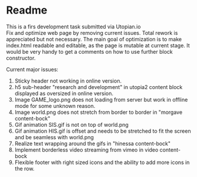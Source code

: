 # Readme

This is a firs development task submitted via Utopian.io  
Fix and optimize web page by removing current issues.
Total rework is appreciated but not necessary. The main goal of optimization is to make index.html readable and editable, as the page is mutable at current stage. It would be very handy to get a comments on how to use further block constructor.

Current major issues:

1. Sticky header not working in online version.  
2. h5 sub-header "research and development" in utopia2 content block displayed as oversized in online version.  
3. Image GAME_logo.png does not loading from server but work in offline mode for some unknown reason.  
4. Image world.png does not stretch from border to border in "morgave content-bock"  
5. Gif animation SIS.gif is not on top of world.png  
6. Gif animation HIS.gif is offset and needs to be stretched to fit the screen and be seamless with world.png  
7. Realize text wrapping around the gifs in "hinessa content-bock"  
8. Implement borderless video streaming from vimeo in video content-bock  
9. Flexible footer with right sized icons and the ability to add more icons in the row.  

